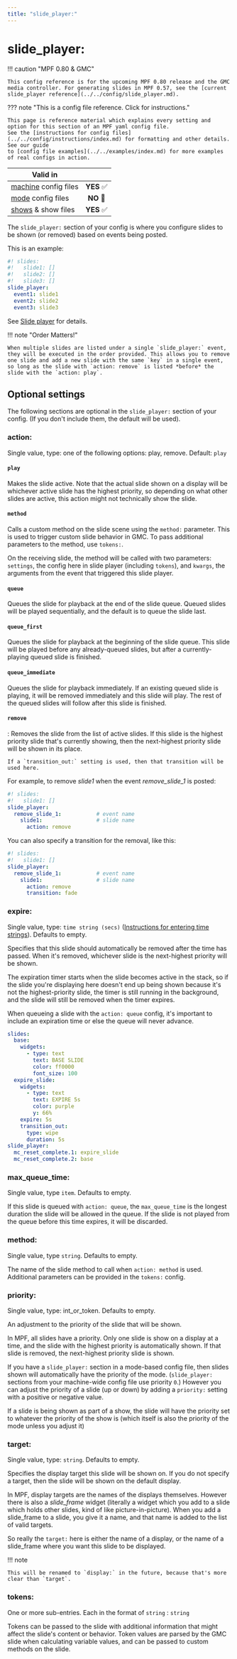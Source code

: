 ```yaml
---
title: "slide_player:"
---
```


# slide_player:

!!! caution "MPF 0.80 & GMC"

    This config reference is for the upcoming MPF 0.80 release and the GMC media controller. For generating slides in MPF 0.57, see the [current slide_player reference](../../config/slide_player.md).

<!-- --8<-- "config_section.md" # The note below is duplicate to the include, but the link paths are different so the include does not work-->
??? note "This is a config file reference. Click for instructions."

    This page is reference material which explains every setting and option for this section of an MPF yaml config file.
    See the [instructions for config files](../../config/instructions/index.md) for formatting and other details. See our guide
    to [config file examples](../../examples/index.md) for more examples of real configs in action.

| Valid in | |
|-----|:----:|
|[machine](../../config/instructions/machine_config.md) config files |**YES** :white_check_mark:|
|[mode](../../config/instructions/mode_config.md) config files|**NO** :no_entry_sign:|
|[shows](../../shows/index.md) & show files|**YES** :white_check_mark:|

The `slide_player:` section of your config is where you configure slides
to be shown (or removed) based on events being posted.

This is an example:

``` yaml
#! slides:
#!   slide1: []
#!   slide2: []
#!   slide3: []
slide_player:
  event1: slide1
  event2: slide2
  event3: slide3
```

See [Slide player](../../config_players/slide_player.md) for
details.

!!! note "Order Matters!"

    When multiple slides are listed under a single `slide_player:` event, they will be executed in the order provided. This allows you to remove one slide and add a new slide with the same `key` in a single event, so long as the slide with `action: remove` is listed *before* the slide with the `action: play`.


## Optional settings

The following sections are optional in the `slide_player:` section of
your config. (If you don't include them, the default will be used).

### action:

Single value, type: one of the following options: play, remove. Default:
`play`

#### `play`

Makes the slide active. Note that the actual slide shown on a
display will be whichever active slide has the highest priority, so
depending on what other slides are active, this action might not
technically show the slide.

#### `method`

Calls a custom method on the slide scene using the `method:` parameter. This is used to trigger custom slide behavior in GMC. To pass additional parameters to the method, use `tokens:`.

On the receiving slide, the method will be called with two parameters: `settings`, the config here in slide player (including `tokens`), and `kwargs`, the arguments from the event that triggered this slide player.

#### `queue`

Queues the slide for playback at the end of the slide queue. Queued slides will be played sequentially, and the default is to queue the slide last.

#### `queue_first`

Queues the slide for playback at the beginning of the slide queue. This slide will be played before any already-queued slides, but after a currently-playing queued slide is finished.

#### `queue_immediate`

Queues the slide for playback immediately. If an existing queued slide is playing, it will be removed immediately and this slide will play. The rest of the queued slides will follow after this slide is finished.

#### `remove`

:   Removes the slide from the list of active slides. If this slide is
    the highest priority slide that's currently showing, then the
    next-highest priority slide will be shown in its place.

    If a `transition_out:` setting is used, then that transition will be
    used here.

For example, to remove *slide1* when the event *remove_slide_1* is
posted:

``` yaml
#! slides:
#!   slide1: []
slide_player:
  remove_slide_1:           # event name
    slide1:                 # slide name
      action: remove
```

You can also specify a transition for the removal, like this:

``` yaml
#! slides:
#!   slide1: []
slide_player:
  remove_slide_1:           # event name
    slide1:                 # slide name
      action: remove
      transition: fade
```

### expire:

Single value, type: `time string (secs)`
([Instructions for entering time strings](../../config/instructions/time_strings.md)). Defaults to empty.

Specifies that this slide should automatically be removed after the time
has passed. When it's removed, whichever slide is the next-highest
priority will be shown.

The expiration timer starts when the slide becomes active in the stack, so if the slide you're displaying here doesn't end up being shown because it's not the
highest-priority slide, the timer is still running in the background,
and the slide will still be removed when the timer expires.

When queueing a slide with the `action: queue` config, it's important to include an expiration time or else the queue will never advance.


``` yaml
slides:
  base:
    widgets:
      - type: text
        text: BASE SLIDE
        color: ff0000
        font_size: 100
  expire_slide:
    widgets:
      - type: text
        text: EXPIRE 5s
        color: purple
        y: 66%
    expire: 5s
    transition_out:
      type: wipe
      duration: 5s
slide_player:
  mc_reset_complete.1: expire_slide
  mc_reset_complete.2: base
```

### max_queue_time:

Single value, type `item`. Defaults to empty.

If this slide is queued with `action: queue`, the `max_queue_time` is the longest duration the slide will be allowed in the queue. If the slide is not played from the queue before this time expires, it will be discarded.

### method:

Single value, type `string`. Defaults to empty.

The name of the slide method to call when `action: method` is used. Additional parameters can be provided in the `tokens:` config.

### priority:

Single value, type: int_or_token. Defaults to empty.

An adjustment to the priority of the slide that will be shown.

In MPF, all slides have a priority. Only one slide is show on a display
at a time, and the slide with the highest priority is automatically
shown. If that slide is removed, the next-highest priority slide is
shown.

If you have a `slide_player:` section in a mode-based config file, then
slides shown will automatically have the priority of the mode.
(`slide_player:` sections from your machine-wide config file use
priority `0`.) However you can adjust the priority of a slide (up or
down) by adding a `priority:` setting with a positive or negative value.

If a slide is being shown as part of a show, the slide will have the
priority set to whatever the priority of the show is (which itself is
also the priority of the mode unless you adjust it)

### target:

Single value, type: `string`. Defaults to empty.

Specifies the display target this slide will be shown on. If you do not
specify a target, then the slide will be shown on the default display.

In MPF, display targets are the names of the displays themselves.
However there is also a *slide_frame* widget (literally a widget which
you add to a slide which holds other slides, kind of like
picture-in-picture). When you add a slide_frame to a slide, you give it
a name, and that name is added to the list of valid targets.

So really the `target:` here is either the name of a display, or the
name of a slide_frame where you want this slide to be displayed.

!!! note

    This will be renamed to `display:` in the future, because that's more clear than `target`.

### tokens:

One or more sub-entries. Each in the format of `string` : `string`

Tokens can be passed to the slide with additional information that might affect the slide's content or behavior. Token values are parsed by the GMC slide when calculating variable values, and can be passed to custom methods on the slide.


